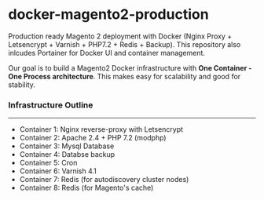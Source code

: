 # docker-magento2-production
Production ready Magento 2 deployment with Docker (Nginx Proxy + Letsencrypt + Varnish + PHP7.2 + Redis + Backup).
This repository also inlcudes Portainer for Docker UI and container management.

Our goal is to build a Magento2 Docker infrastructure with <strong>One Container - One Process architecture</strong>. This makes easy for scalability and good for stability. 

<h3>Infrastructure Outline</h3>
<hr>
<ul>
 <li>Container 1: Nginx reverse-proxy with Letsencrypt</li>
 <li>Container 2: Apache 2.4 + PHP 7.2 (modphp)</li>
 <li>Container 3: Mysql Database</li>
 <li>Container 4: Databse backup</li>
 <li>Container 5: Cron</li>
 <li>Container 6: Varnish 4.1</li>
 <li>Container 7: Redis (for autodiscovery cluster nodes)</li>
 <li>Container 8: Redis (for Magento's cache) </li>
</ul>
